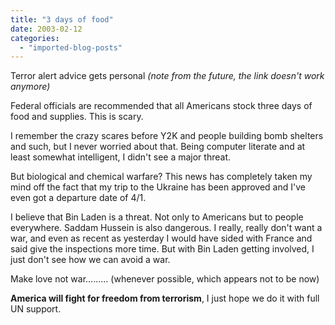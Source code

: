 ```yaml
---
title: "3 days of food"
date: 2003-02-12
categories: 
  - "imported-blog-posts"
---
```


Terror alert advice gets personal _(note from the future, the link doesn't work anymore)_

Federal officials are recommended that all Americans stock three days of food and supplies. This is scary.

I remember the crazy scares before Y2K and people building bomb shelters and such, but I never worried about that. Being computer literate and at least somewhat intelligent, I didn't see a major threat.

But biological and chemical warfare? This news has completely taken my mind off the fact that my trip to the Ukraine has been approved and I've even got a departure date of 4/1.

I believe that Bin Laden is a threat. Not only to Americans but to people everywhere. Saddam Hussein is also dangerous. I really, really don't want a war, and even as recent as yesterday I would have sided with France and said give the inspections more time. But with Bin Laden getting involved, I just don't see how we can avoid a war.

Make love not war……… (whenever possible, which appears not to be now)

**America will fight for freedom from terrorism**, I just hope we do it with full UN support.
